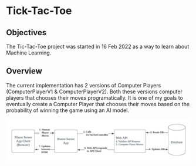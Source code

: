 # Tick-Tac-Toe
## Objectives
The Tic-Tac-Toe project was started in 16 Feb 2022 as a way to learn about Machine Learning.

## Overview
The current implementation has 2 versions of Computer Players (ComputerPlayerV1 & ComputerPlayerV2).
Both these versions computer players that chooses their moves programatically.
It is one of my goals to eventually create a Computer Player that chooses their moves based on the probability of winning the game using an AI model.

![Tic-Tac-Toe Project Architectural Overview ](/Documentation/Tic-Tac-Toe-Overview-compact.jpeg)